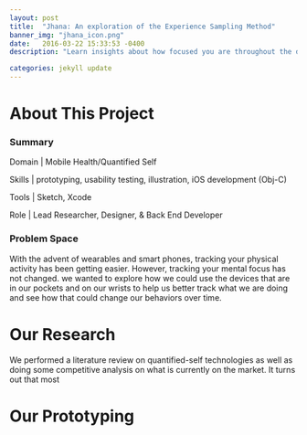 ```yaml
---
layout: post
title:  "Jhana: An exploration of the Experience Sampling Method"
banner_img: "jhana_icon.png"
date:   2016-03-22 15:33:53 -0400
description: "Learn insights about how focused you are throughout the day."

categories: jekyll update
---
```


# About This Project

<div class="row" style="margin-left:0px; margin-right:0px;">
	    <div class="col-sm-6">
            <h3> Summary </h3> 
            <p>Domain | Mobile Health/Quantified Self </p> 
            <p>Skills | prototyping, usability testing, illustration, iOS development (Obj-C)</p>
            <p>Tools | Sketch, Xcode</p> 
            <p>Role | Lead Researcher, Designer, & Back End Developer</p>
          </div>
          <div class="col-sm-6">
          <h3>Problem Space</h3>
          <p>With the advent of wearables and smart phones, tracking your physical activity has been getting easier. However, tracking your mental focus has not changed. we wanted to explore how we could use the devices that are in our pockets and on our wrists to help us better track what we are doing and see how that could change our behaviors over time.</p>
          </div>
</div>



# Our Research 

We performed a literature review on quantified-self technologies as well as doing some competitive analysis on what is currently on the market. It turns out that most 

# Our Prototyping 






